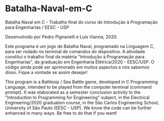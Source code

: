 # Batalha-Naval-em-C
Batalha Naval em C - Trabalho final do curso de Introdução à Programação para Engenharias / EESC - USP

Desenvolvido por Pedro Pignanelli e Luís Vianna, 2020.

 Este programa é um jogo de Batalha Naval, programado na Linguagem C, para ser rodado no terminal de comandos do dispositivo.
 A atividade constitui o trabalho final da matéria "Introdução à Programação para Engenharias", da graduação em Engenharia Elétrica/2020 - EESC/USP.
 O código ainda  pode ser aprimorado em muitos aspectos e nós sabemos disso. Fique a vontade se assim desejar!
 
 This program is a Battlesip / Sea Battle game, developed in C Programming Language, intended to be played from the computer terminal (command   prompt).
 It was elaborated as a semester conclusion activity to the "Introduction to Programming for Engineering" subject, in the Electrical Engineering/2020 graduation course, in the São Carlos Engineering School, University of São Paulo (EESC - USP).
 We know the code can be further enhanced in many ways. Be free to do that if you want!
